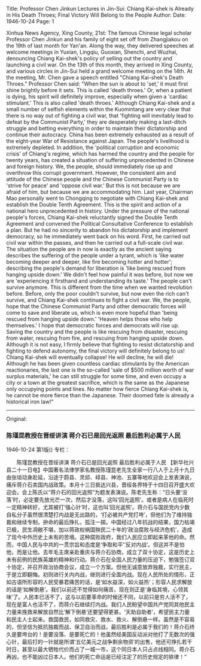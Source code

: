 Title: Professor Chen Jinkun Lectures in Jin-Sui: Chiang Kai-shek is Already in His Death Throes; Final Victory Will Belong to the People
Author:
Date: 1946-10-24
Page: 1

Xinhua News Agency, Xing County, 21st: The famous Chinese legal scholar Professor Chen Jinkun and his family of eight set off from Zhangjiakou on the 19th of last month for Yan'an. Along the way, they delivered speeches at welcome meetings in Yuxian, Lingqiu, Guoxian, Shenchi, and Wuzhai, denouncing Chiang Kai-shek's policy of selling out the country and launching a civil war. On the 13th of this month, they arrived in Xing County, and various circles in Jin-Sui held a grand welcome meeting on the 14th. At the meeting, Mr. Chen gave a speech entitled "Chiang Kai-shek's Death Throes." Professor Chen said: "When the sun is about to 'set,' it must first shine brightly before it sets. This is called 'death throes.' Or, when a patient is dying, his spirit will definitely improve, especially when given a 'cardiac stimulant.' This is also called 'death throes.' Although Chiang Kai-shek and a small number of selfish elements within the Kuomintang are very clear that there is no way out of fighting a civil war, that 'fighting will inevitably lead to defeat by the Communist Party,' they are desperately making a last-ditch struggle and betting everything in order to maintain their dictatorship and continue their autocracy. China has been extremely exhausted as a result of the eight-year War of Resistance against Japan. The people's livelihood is extremely depleted. In addition, the 'political corruption and economic crisis' of Chiang's regime, which has harmed the country and the people for twenty years, has created a situation of suffering unprecedented in Chinese and foreign history. We, the people, should immediately rise up and overthrow this corrupt government. However, the consistent aim and attitude of the Chinese people and the Chinese Communist Party is to 'strive for peace' and 'oppose civil war.' But this is not because we are afraid of him, but because we are accommodating him. Last year, Chairman Mao personally went to Chongqing to negotiate with Chiang Kai-shek and establish the Double Tenth Agreement. This is the spirit and action of a national hero unprecedented in history. Under the pressure of the national people's forces, Chiang Kai-shek reluctantly signed the Double Tenth Agreement and convened the Political Consultative Conference to establish a plan. But he had no sincerity to abandon his dictatorship and implement democracy, so he immediately went back on his word. First, he carried out civil war within the passes, and then he carried out a full-scale civil war. The situation the people are in now is exactly as the ancient saying describes the suffering of the people under a tyrant, which is 'like water becoming deeper and deeper, like fire becoming hotter and hotter'; describing the people's demand for liberation is 'like being rescued from hanging upside down.' We didn't feel how painful it was before, but now we are 'experiencing it firsthand and understanding its taste.' The people can't survive anymore. This is different from the time when we wanted revolution before. Before, only the poor couldn't survive, but now even the rich can't survive, and Chiang Kai-shek continues to fight a civil war. We, the people, hope that the Chinese Communist Party and other democratic forces will come to save and liberate us, which is even more hopeful than 'being rescued from hanging upside down.' 'Heaven helps those who help themselves.' I hope that democratic forces and democrats will rise up. Saving the country and the people is like rescuing from disaster, rescuing from water, rescuing from fire, and rescuing from hanging upside down. Although it is not easy, I firmly believe that fighting to resist dictatorship and fighting to defend autonomy, the final victory will definitely belong to us! Chiang Kai-shek will eventually collapse! He will decline, he will die! Although he has been given countless cardiac stimulants by the American reactionaries, the last one is the so-called 'sale of $500 million worth of war surplus materials,' he can still struggle for some time, and even occupy a city or a town at the greatest sacrifice, which is the same as the Japanese only occupying points and lines. No matter how fierce Chiang Kai-shek is, he cannot be more fierce than the Japanese. Their doomed fate is already a historical iron law!"



<hr /> 

Original: 


### 陈瑾昆教授在晋绥讲演  蒋介石已是回光返照  最后胜利必属于人民

1946-10-24
第1版()
专栏：

　　陈瑾昆教授在晋绥讲演
    蒋介石已是回光返照
    最后胜利必属于人民
    【新华社兴县二十一日电】中国著名法律学家名教授陈瑾昆老先生全家一行八人于上月十九日由张垣动身赴延，沿途于蔚县、灵邱、崞县、神池、五寨等地欢迎会上发表演说，痛斥蒋介石卖国内战政策。本月十三日抵达兴县，晋绥各界特于十四日召开盛大欢迎会。会上陈氏以“蒋介石的回光返照”为题发表演说。陈老先生称：“日头要‘没落’时，必定要先放光芒一次，然后才没落，这叫‘回光返照’。或者是病人在临死时一定精神转好，尤其被打‘强心针’时，这也叫‘回光返照’。蒋介石与国民党内少数自私分子虽然很清楚打内战是无出路的，‘打必被共产党打垮’，但他们为了维持独裁和继续专制，拚命的最后挣扎，孤注一掷。中国经过八年抗战的结果，国力枯竭已极，民生凋敝不堪，加以蒋政权祸国殃民二十年的‘政治腐败与经济危机’，造成了现今中外历史上未有的苦境。这种腐败政府，我们人民应立即起来革他的命。然而，中国人民与中共的一贯宗旨和态度是‘争取和平’‘反对内战’。但这并不是怕他，而是让他。去年毛主席亲赴重庆与蒋介石协商，成立了双十协定，这是历史上未有前例的民族英雄的精神和行动。蒋介石在全国人民力量的压迫下，勉强签订双十协定，并召开政治协商会议，成立一个方案。但他无诚意放弃独裁，实行民主，于是立即翻悔。初则进行关内内战，继则进行全面内战。现在人民所处的情形，正如古语所形容的人民受暴君痛苦的话，是‘如水益深，如火益热’；形容人民求解放的话是‘如解倒悬’。我们以前还不觉得如何痛苦，现在则正是‘身临其境，心领其味’了。人民本已活不了，这与以前要革命的时候还不同，以前只是穷人活不了，现在是富人也活不了，而蒋介石继续打内战。我们人民盼望中国共产党同其他民主力量来挽救来解放自然比‘解下倒悬’还要望得更甚。‘天助自助者’，希望民主力量和民主人士起来。救国救民，如同救灾、救水、救火、解倒悬一样。虽然是不容易的，但坚信为抵抗独裁而战、保卫自治而战，最后胜利是必属于我们的！蒋介石终久是要垮台的！是要没落、是要死亡的！他虽然经美国反动派对他打了无数次的强心针，最后打的一针就是所谓‘五亿美元之战争剩余物资’的出售，他还可挣扎若干时日，甚至以最大牺牲代价而占了一城一市，这个同日本人只占点线相同。蒋介石再凶，也不能凶过日本人。他们的死亡命运是已经注定了的历史规定的铁律！”
